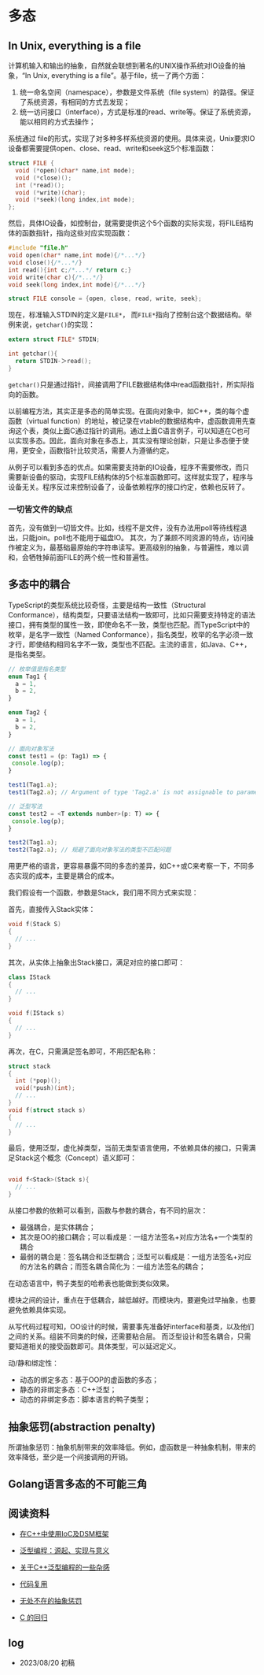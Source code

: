 # 多态

## In Unix, everything is a file

计算机输入和输出的抽象，自然就会联想到著名的UNIX操作系统对IO设备的抽象，“In Unix, everything is a file”。基于file，统一了两个方面：

1. 统一命名空间（namespace），参数是文件系统（file system）的路径。保证了系统资源，有相同的方式去发现；
2. 统一访问接口（interface），方式是标准的read、write等。保证了系统资源，能以相同的方式去操作；

系统通过 file的形式，实现了对多种多样系统资源的使用。具体来说，Unix要求IO设备都需要提供open、close、read、write和seek这5个标准函数：

``` c
struct FILE {
  void (*open)(char* name,int mode);
  void (*close)();
  int (*read)();
  void (*write)(char);
  void (*seek)(long index,int mode);
};
```

然后，具体IO设备，如控制台，就需要提供这个5个函数的实际实现，将FILE结构体的函数指针，指向这些对应实现函数：

``` c
#include "file.h"
void open(char* name,int mode){/*...*/}
void close(){/*...*/}
int read(){int c;/*...*/ return c;}
void write(char c){/*...*/}
void seek(long index,int mode){/*...*/}

struct FILE console = {open, close, read, write, seek};
```

现在，标准输入STDIN的定义是`FILE*`， 而`FILE*`指向了控制台这个数据结构。举例来说，`getchar()`的实现：

``` c
extern struct FILE* STDIN;

int getchar(){
  return STDIN-＞read();
}

```

`getchar()`只是通过指针，间接调用了FILE数据结构体中read函数指针，所实际指向的函数。

以前编程方法，其实正是多态的简单实现。在面向对象中，如C++，类的每个虚函数（virtual function）的地址，被记录在vtable的数据结构中，虚函数调用先查询这个表，类似上面C通过指针的调用。通过上面C语言例子，可以知道在C也可以实现多态。因此，面向对象在多态上，其实没有理论创新，只是让多态便于使用，更安全，函数指针比较灵活，需要人为遵循约定。

从例子可以看到多态的优点。如果需要支持新的IO设备，程序不需要修改，而只需要新设备的驱动，实现FILE结构体的5个标准函数即可。这样就实现了，程序与设备无关。程序反过来控制设备了，设备依赖程序的接口约定，依赖也反转了。

### 一切皆文件的缺点

首先，没有做到一切皆文件。比如，线程不是文件，没有办法用poll等待线程退出，只能join。poll也不能用于磁盘IO。
其次，为了兼顾不同资源的特点，访问操作被定义为，最基础最原始的字符串读写。更高级别的抽象，与普遍性，难以调和，会牺牲掉前面FILE的两个统一性和普遍性。

## 多态中的耦合

TypeScript的类型系统比较奇怪，主要是结构一致性（Structural Conformance），结构类型，只要语法结构一致即可，比如只需要支持特定的语法接口，拥有类型的属性一致，即使命名不一致，类型也匹配。而TypeScript中的枚举，是名字一致性（Named Conformance），指名类型，枚举的名字必须一致才行，即使结构相同名字不一致，类型也不匹配。主流的语言，如Java、C++，是指名类型。

```javascript
// 枚举值是指名类型
enum Tag1 {
  a = 1,
  b = 2,
}

enum Tag2 {
  a = 1,
  b = 2,
}

// 面向对象写法
const test1 = (p: Tag1) => {
 console.log(p);
}

test1(Tag1.a);
test1(Tag2.a); // Argument of type 'Tag2.a' is not assignable to parameter of type 'Tag1'.

// 泛型写法
const test2 = <T extends number>(p: T) => {
 console.log(p);
}

test2(Tag1.a);
test2(Tag2.a); // 规避了面向对象写法的类型不匹配问题

```

用更严格的语言，更容易暴露不同的多态的差异，如C++或C来考察一下，不同多态实现的成本，主要是耦合的成本。

我们假设有一个函数，参数是Stack，我们用不同方式来实现：

首先，直接传入Stack实体：

```cpp
void f(Stack S)
{
  // ...
}

```

其次，从实体上抽象出Stack接口，满足对应的接口即可：

```cpp
class IStack
{
  // ...
}

void f(IStack s)
{
  // ...
}
```

再次，在C，只需满足签名即可，不用匹配名称：

```c
struct stack
{
  int (*pop)();
  void(*push)(int);
  // ...
}
void f(struct stack s)
{
  // ...
}

```

最后，使用泛型，虚化掉类型，当前无类型语言使用，不依赖具体的接口，只需满足Stack这个概念（Concept）语义即可：

```cpp

void f<Stack>(Stack s){
  // ...
}
```

从接口参数的依赖可以看到，函数与参数的耦合，有不同的层次：

- 最强耦合，是实体耦合；
- 其次是OO的接口耦合；可以看成是：一组方法签名+对应方法名+一个类型的耦合
- 最弱的耦合是：签名耦合和泛型耦合；泛型可以看成是：一组方法签名+对应的方法名的耦合；而签名耦合简化为：一组方法签名的耦合；

在动态语言中，鸭子类型的哈希表也能做到类似效果。

模块之间的设计，重点在于低耦合，越低越好。而模块内，要避免过早抽象，也要避免依赖具体实现。

从写代码过程可知，OO设计的时候，需要事先准备好interface和基类，以及他们之间的关系。组装不同类的时候，还需要粘合层。
而泛型设计和签名耦合，只需要知道相关的接受函数即可。具体类型，可以延迟定义。

动/静和绑定性：

- 动态的绑定多态：基于OOP的虚函数的多态；
- 静态的非绑定多态：C++泛型；
- 动态的非绑定多态：脚本语言的鸭子类型；

## 抽象惩罚(abstraction penalty)

所谓抽象惩罚：抽象机制带来的效率降低。例如，虚函数是一种抽象机制，带来的效率降低，至少是一个间接调用的开销。

## Golang语言多态的不可能三角



## 阅读资料

- [在C++中使用IoC及DSM框架](https://groups.google.com/g/pongba/c/XmQ5h77h_K8#4a11c065a73f9ad8)

- [泛型编程：源起、实现与意义](https://blog.csdn.net/pongba/article/details/2544894?spm=1001.2014.3001.5501)

- [关于C++泛型编程的一些杂感](https://blog.csdn.net/pongba/article/details/391584?spm=1001.2014.3001.5501)

- [代码复用](https://groups.google.com/g/pongba/c/rlb-v8DbWY4)

- [无处不在的抽象惩罚](https://groups.google.com/g/pongba/c/BJup2BEIUTU)

- [C 的回归](https://blog.codingnow.com/2007/09/c_vs_cplusplus.html)

## log

- 2023/08/20 初稿
